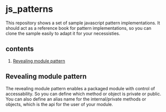 # js_patterns
This repository shows a set of sample javascript pattern implementations. It should act as a reference book for pattern implementations, so you can clone the sample easily to adapt it for your necessisties.

## contents
1. [Revealing module pattern](https://github.com/impnguyen/js_patterns/blob/master/README.md#revealing-module-pattern)



## Revealing module pattern
The revealing module pattern enables a packaged module with control of accessability. So you can define which method or object is private or public. You can also define an alias name for the internal/private methods or objects, which is the api for the user of your module.
